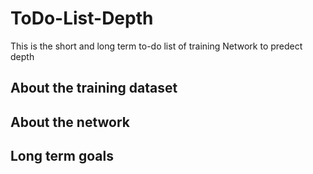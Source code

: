 # ToDo-List-Depth
This is the short and long term to-do list of training Network to predect depth

## About the training dataset
## About the network
## Long term goals

